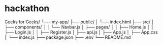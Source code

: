 # hackathon
Geeks for Geeks/
└── my-app/
    ├── public/
    │   └── index.html
    ├── src/
    │   ├── components/
    │   │   └── Navbar.js
    │   ├── pages/
    │   │   ├── Home.js
    │   │   ├── Login.js
    │   │   ├── Register.js
    │   ├── api.js
    │   ├── App.js
    │   ├── App.css
    │   └── index.js
    ├── package.json
    ├── .env
    └── README.md

